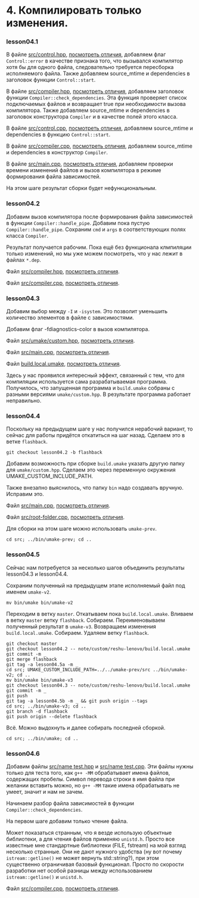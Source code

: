# 4. Компилировать только изменения.

### lesson04.1

В файле [src/control.hpp](/../lesson04.1/src/control.hpp), [посмотреть отличия](/../../compare/c041..c041a), добавляем флаг `Control::error` в качестве признака того, что вызывался компилятор хотя бы для одного файла, следовательно требуется пересборка исполняемого файла. Также добавляем source_mtime и dependencies в заголовок функции `Control::start`.

В файле [src/compiler.hpp](/../lesson04.1/src/compiler.hpp), [посмотреть отличия](/../../compare/c041a..c041b), добавляем заголовок функции `Compiler::check_dependencies`. Эта функция проверяет список подключаемых файлов и возвращает true при необходимости вызова компилятора. Также добавляем source_mtime и dependencies в заголовок конструктора `Compiler` и в качестве полей этого класса.

В файле [src/control.cpp](/../lesson04.1/src/control.cpp), [посмотреть отличия](/../../compare/c041b..c041c), добавляем source_mtime и dependencies в функцию `Control::start`.

В файле [src/compiler.cpp](/../lesson04.1/src/compiler.cpp), [посмотреть отличия](/../../compare/c041c..c041d), добавляем source_mtime и dependencies в конструктор `Compiler`.

В файле [src/main.cpp](/../lesson04.1/src/main.cpp), [посмотреть отличия](/../../compare/c041d..c041e), добавляем проверки времени изменений файлов и вызов компилятора в режиме формирования файла зависимостей.

На этом шаге результат сборки будет нефункциональным.

### lesson04.2

Добавим вызов компилятора после формирования файла зависимостей в функции `Compiler::handle_pipe`. Добавим пока пустую `Compiler::handle_pipe`. Сохраним `cmd` и `args` в соответствующих полях класса `Compiler`.

Результат получается рабочим. Пока ещё без функционала клмпиляции только изменений, но мы уже можем посмотреть, что у нас лежит в файлах `*.dep`.

Файл [src/compiler.hpp](/../lesson04.2/src/compiler.hpp), [посмотреть отличия](/../../compare/c042..c042a).

Файл [src/compiler.cpp](/../lesson04.2/src/compiler.cpp), [посмотреть отличия](/../../compare/c042a..c042b).

### lesson04.3

Добавим выбор между `-I` и `-isystem`. Это позволит уменьшить количество элементов в файле с зависимостями.

Добавим флаг -fdiagnostics-color в вызов компилятора.

Файл [src/umake/custom.hpp](/../lesson04.3/src/umake/custom.hpp), [посмотреть отличия](/../../compare/c043..c043a).

Файл [src/main.cpp](/../lesson04.3/src/main.cpp), [посмотреть отличия](/../../compare/c043a..c043b).

Файл [build.local.umake](/../lesson04.3/note/custom/reshu-lenovo/build.local.umake), [посмотреть отличия](/../../compare/c043b..c043c).

Здесь у нас проявился интересный эффект, связанный с тем, что для компиляции используется сама разрабатываемая программа. Получилось, что запущенная программа и `build.umake` собраны с разными версиями `umake/custom.hpp`. В результате программа работает неправильно.

### lesson04.4

Поскольку на предыдущем шаге у нас получился нерабочий вариант, то сейчас для работы придётся откатиться на шаг назад. Сделаем это в ветке `flashback`.
```
git checkout lesson04.2 -b flashback
```

Добавим возможность при сборке `build.umake` указать другую папку для `umake/custom.hpp`. Сделаем это через переменную окружения UMAKE_CUSTOM_INCLUDE_PATH.

Также внезапно выяснилось, что папку `bin` надо создавать вручную. Исправим это.

Файл [src/main.cpp](/../lesson04.4/src/main.cpp), [посмотреть отличия](/../../compare/c044..c044a).

Файл [src/root-folder.cpp](/../lesson04.4/src/root-folder.cpp), [посмотреть отличия](/../../compare/c044a..c044b).

Для сборки на этом шаге можно использовать `umake-prev`.
```
cd src; ../bin/umake-prev; cd ..
```

### lesson04.5

Сейчас нам потребуется за несколько шагов объединить результаты lesson04.3 и lesson04.4.

Сохраним полученный на предыдущем этапе исполняемый файл под именем `umake-v2`.
```
mv bin/umake bin/umake-v2
```

Переходим в ветку `master`. Откатываем пока `build.local.umake`. Вливаем в ветку `master` ветку `flashback`. Собираем. Переименовываем полученный результат в `umake-v3`. Возвращаем изменения `build.local.umake`. Собираем. Удаляем ветку `flashback`.
```
git checkout master
git checkout lesson04.2 -- note/custom/reshu-lenovo/build.local.umake
git commit -m _
git merge flashback
git tag -a lesson04.5a -m _
cd src; UMAKE_CUSTOM_INCLUDE_PATH=../../umake-prev/src ../bin/umake-v2; cd ..
mv bin/umake bin/umake-v3
git checkout lesson04.3 -- note/custom/reshu-lenovo/build.local.umake
git commit -m _
git push
git tag -a lesson04.5b -m _ && git push origin --tags
cd src; ../bin/umake-v3; cd ..
git branch -d flashback
git push origin --delete flashback
```

Всё. Можно выдохнуть и далее собирать последней сборкой.
```
cd src; ../bin/umake; cd ..
```

### lesson04.6

Добавим файлы [src/name test.hpp](/../lesson04.6/src/name%20test.hpp) и [src/name test.cpp](/../lesson04.6/src/name%20test.cpp). Эти файлы нужны только для теста того, как `g++ -MM` обрабатывает имена файлов, содержащих пробелы. Символ перевода строки в имя файла при желании вставить можно, но `g++ -MM` такие имена обрабатывать не умеет, значит и нам не зачем.

Начинаем разбор файла зависимостей в функции `Compiler::check_dependencies`.

На первом шаге добавим только чтение файла.

Может показаться странным, что я везде использую объектные библиотеки, а для чтения файлов применяю `unistd.h`. Просто все известные мне стандартные библиотеки (FILE, fstream) на мой взгляд несколько странные. Они не дают нужного удобства (ну вот почему `istream::getline()` не может вернуть std::string?), при этом существенно ограничивая базовый функционал. Просто по скорости разработки нет особой разницы между использованием `istream::getline()` и `unistd.h`.

Файл [src/compiler.cpp](/../lesson04.6/src/compiler.cpp), [посмотреть отличия](/../../compare/c046..c046a).
